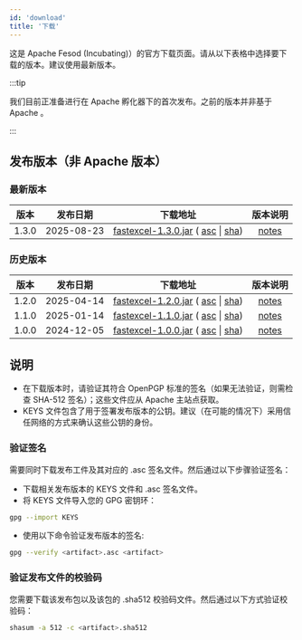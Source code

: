 ```yaml
---
id: 'download'
title: '下载'
---
```


这是 Apache Fesod (Incubating)）的官方下载页面。请从以下表格中选择要下载的版本。建议使用最新版本。

:::tip

我们目前正准备进行在 Apache 孵化器下的首次发布。之前的版本并非基于 Apache 。

:::

## 发布版本（非 Apache 版本）

### 最新版本

|  版本   |    发布日期    |                                                                                                                                                  下载地址                                                                                                                                                  |                            版本说明                             |
|:-----:|:----------:|:------------------------------------------------------------------------------------------------------------------------------------------------------------------------------------------------------------------------------------------------------------------------------------------------------:|:-----------------------------------------------------------:|
| 1.3.0 | 2025-08-23 | [fastexcel-1.3.0.jar](https://repo1.maven.org/maven2/cn/idev/excel/fastexcel/1.3.0/fastexcel-1.3.0.jar) ( [asc](https://repo1.maven.org/maven2/cn/idev/excel/fastexcel/1.3.0/fastexcel-1.3.0.jar.asc) \| [sha](https://repo1.maven.org/maven2/cn/idev/excel/fastexcel/1.3.0/fastexcel-1.3.0.jar.sha1)) | [notes](https://github.com/apache/fesod/releases/tag/1.3.0) |

### 历史版本

|  版本   |    发布日期    |                                                                                                                                                  下载地址                                                                                                                                                  |                            版本说明                             |
|:-----:|:----------:|:------------------------------------------------------------------------------------------------------------------------------------------------------------------------------------------------------------------------------------------------------------------------------------------------------:|:-----------------------------------------------------------:|
| 1.2.0 | 2025-04-14 | [fastexcel-1.2.0.jar](https://repo1.maven.org/maven2/cn/idev/excel/fastexcel/1.2.0/fastexcel-1.2.0.jar) ( [asc](https://repo1.maven.org/maven2/cn/idev/excel/fastexcel/1.2.0/fastexcel-1.2.0.jar.asc) \| [sha](https://repo1.maven.org/maven2/cn/idev/excel/fastexcel/1.2.0/fastexcel-1.2.0.jar.sha1)) | [notes](https://github.com/apache/fesod/releases/tag/1.2.0) |
| 1.1.0 | 2025-01-14 | [fastexcel-1.1.0.jar](https://repo1.maven.org/maven2/cn/idev/excel/fastexcel/1.1.0/fastexcel-1.1.0.jar) ( [asc](https://repo1.maven.org/maven2/cn/idev/excel/fastexcel/1.1.0/fastexcel-1.1.0.jar.asc) \| [sha](https://repo1.maven.org/maven2/cn/idev/excel/fastexcel/1.2.0/fastexcel-1.1.0.jar.sha1)) | [notes](https://github.com/apache/fesod/releases/tag/1.1.0) |
| 1.0.0 | 2024-12-05 | [fastexcel-1.0.0.jar](https://repo1.maven.org/maven2/cn/idev/excel/fastexcel/1.0.0/fastexcel-1.0.0.jar) ( [asc](https://repo1.maven.org/maven2/cn/idev/excel/fastexcel/1.0.0/fastexcel-1.0.0.jar.asc) \| [sha](https://repo1.maven.org/maven2/cn/idev/excel/fastexcel/1.0.0/fastexcel-1.0.0.jar.sha1)) | [notes](https://github.com/apache/fesod/releases/tag/1.0.0) |

## 说明

* 在下载版本时，请验证其符合 OpenPGP 标准的签名（如果无法验证，则需检查 SHA-512 签名）；这些文件应从 Apache 主站点获取。
* KEYS 文件包含了用于签署发布版本的公钥。建议（在可能的情况下）采用信任网络的方式来确认这些公钥的身份。

### 验证签名

需要同时下载发布工件及其对应的 .asc 签名文件。然后通过以下步骤验证签名：

* 下载相关发布版本的 KEYS 文件和 .asc 签名文件。
* 将 KEYS 文件导入您的 GPG 密钥环：

```bash
gpg --import KEYS
```

* 使用以下命令验证发布版本的签名:

```bash
gpg --verify <artifact>.asc <artifact>
```

### 验证发布文件的校验码

您需要下载该发布包以及该包的 .sha512 校验码文件。然后通过以下方式验证校验码：

```bash
shasum -a 512 -c <artifact>.sha512
```

